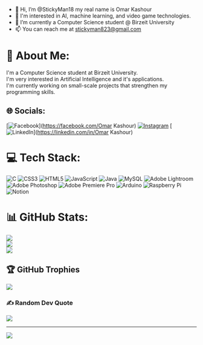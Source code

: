 - 👋 Hi, I’m @StickyMan18 my real name is Omar Kashour
- 👀 I'm interested in AI, machine learning, and video game technologies.
- 🌱 I’m currently a Computer Science student @ Birzeit University
- 📫 You can reach me at stickyman823@gmail.com

# 💫 About Me:
I'm a Computer Science student at Birzeit University.<br>I'm very interested in Artificial Intelligence and it's applications.<br>I'm currently working on small-scale projects that strengthen my programming skills.<br>


## 🌐 Socials:
[![Facebook](https://img.shields.io/badge/Facebook-%231877F2.svg?logo=Facebook&logoColor=white)](https://facebook.com/Omar Kashour) [![Instagram](https://img.shields.io/badge/Instagram-%23E4405F.svg?logo=Instagram&logoColor=white)](https://instagram.com/stickyman18) [![LinkedIn](https://img.shields.io/badge/LinkedIn-%230077B5.svg?logo=linkedin&logoColor=white)](https://linkedin.com/in/Omar Kashour) 

# 💻 Tech Stack:
![C](https://img.shields.io/badge/c-%2300599C.svg?style=for-the-badge&logo=c&logoColor=white) ![CSS3](https://img.shields.io/badge/css3-%231572B6.svg?style=for-the-badge&logo=css3&logoColor=white) ![HTML5](https://img.shields.io/badge/html5-%23E34F26.svg?style=for-the-badge&logo=html5&logoColor=white) ![JavaScript](https://img.shields.io/badge/javascript-%23323330.svg?style=for-the-badge&logo=javascript&logoColor=%23F7DF1E) ![Java](https://img.shields.io/badge/java-%23ED8B00.svg?style=for-the-badge&logo=java&logoColor=white) ![MySQL](https://img.shields.io/badge/mysql-%2300f.svg?style=for-the-badge&logo=mysql&logoColor=white) ![Adobe Lightroom](https://img.shields.io/badge/Adobe%20Lightroom-31A8FF.svg?style=for-the-badge&logo=Adobe%20Lightroom&logoColor=white) ![Adobe Photoshop](https://img.shields.io/badge/adobephotoshop-%2331A8FF.svg?style=for-the-badge&logo=adobephotoshop&logoColor=white) ![Adobe Premiere Pro](https://img.shields.io/badge/Adobe%20Premiere%20Pro-9999FF.svg?style=for-the-badge&logo=Adobe%20Premiere%20Pro&logoColor=white) ![Arduino](https://img.shields.io/badge/-Arduino-00979D?style=for-the-badge&logo=Arduino&logoColor=white) ![Raspberry Pi](https://img.shields.io/badge/-RaspberryPi-C51A4A?style=for-the-badge&logo=Raspberry-Pi) ![Notion](https://img.shields.io/badge/Notion-%23000000.svg?style=for-the-badge&logo=notion&logoColor=white)
# 📊 GitHub Stats:
![](https://github-readme-stats.vercel.app/api?username=omarkashour&theme=synthwave&hide_border=false&include_all_commits=false&count_private=true)<br/>
![](https://github-readme-streak-stats.herokuapp.com/?user=omarkashour&theme=synthwave&hide_border=false)<br/>
![](https://github-readme-stats.vercel.app/api/top-langs/?username=omarkashour&theme=synthwave&hide_border=false&include_all_commits=false&count_private=true&layout=compact)

## 🏆 GitHub Trophies
![](https://github-profile-trophy.vercel.app/?username=omarkashour&theme=radical&no-frame=false&no-bg=true&margin-w=4)

### ✍️ Random Dev Quote
![](https://quotes-github-readme.vercel.app/api?type=horizontal&theme=radical)

---
[![](https://visitcount.itsvg.in/api?id=omarkashour&icon=2&color=10)](https://visitcount.itsvg.in)

